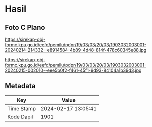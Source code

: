 # Hasil

## Foto C Plano

https://sirekap-obj-formc.kpu.go.id/eefd/pemilu/pdpr/19/03/03/20/03/1903032003001-20240214-214332--e8914584-4b89-4d48-814f-478c60345e88.jpg

https://sirekap-obj-formc.kpu.go.id/eefd/pemilu/pdpr/19/03/03/20/03/1903032003001-20240215-002010--eee5b0f2-f461-45f1-9d93-84104a1b39d3.jpg


## Metadata

| Key        | Value               |
| ---------- | ------------------- |
| Time Stamp | 2024-02-17 13:05:41 |
| Kode Dapil | 1901                |




